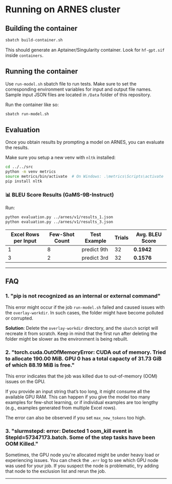 # Running on ARNES cluster

## Building the container

```bash
sbatch build-container.sh
```

This should generate an Aptainer/Singularity container. Look for `hf-gpt.sif`
inside `containers`.

## Running the container

Use `run-model.sh` sbatch file to run tests. Make sure to set the corresponding
environment variables for input and output file names. Sample input JSON files are
located in `/Data` folder of this repository.

Run the container like so:

```bash
sbatch run-model.sh
```

## Evaluation

Once you obtain results by prompting a model on ARNES, you can evaluate the results.

Make sure you setup a new venv with `nltk` installed:
```bash
cd ../../src
python -m venv metrics
source metrics/bin/activate  # On Windows: .\metrics\Scripts\activate
pip install nltk
```

### 📊 BLEU Score Results (GaMS-9B-Instruct)


Run:
```bash
python evaluation.py ../arnes/v1/results_1.json
python evaluation.py ../arnes/v1/results_3.json
```

| Excel Rows per Input | Few-Shot Count | Test Example   | Trials | Avg. BLEU Score |
|----------------------|----------------|----------------|--------|-----------------|
| 1                    | 8              | predict 9th    | 32     | **0.1942**      |
| 3                    | 2              | predict 3rd    | 32     | **0.1576**      |

---

## FAQ

### 1. **"pip is not recognized as an internal or external command"**

This error might occur if the job `run-model.sh` failed and caused issues with the `overlay-workdir`. In such cases, the folder might have become polluted or corrupted.

**Solution**: Delete the `overlay-workdir` directory, and the `sbatch` script will recreate it from scratch. Keep in mind that the first run after deleting the folder might be slower as the environment is being rebuilt.

### 2. **"torch.cuda.OutOfMemoryError: CUDA out of memory. Tried to allocate 190.00 MiB. GPU 0 has a total capacty of 31.73 GiB of which 88.19 MiB is free."**

This error indicates that the job was killed due to out-of-memory (OOM) issues on the GPU.

If you provide an input string that’s too long, it might consume all the available GPU RAM. This can happen if you give the model too many examples for few-shot learning, or if individual examples are too lengthy (e.g., examples generated from multiple Excel rows).

The error can also be observed if you set `max_new_tokens` too high.

### 3. **"slurmstepd: error: Detected 1 oom_kill event in StepId=57347173.batch. Some of the step tasks have been OOM Killed."**

Sometimes, the GPU node you're allocated might be under heavy load or experiencing issues. You can check the `.err` log to see which GPU node was used for your job. If you suspect the node is problematic, try adding that node to the exclusion list and rerun the job.

---
